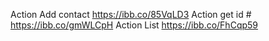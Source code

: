 Action Add contact
https://ibb.co/85VqLD3
Action get id #
https://ibb.co/gmWLCpH
Action List
https://ibb.co/FhCqp59
